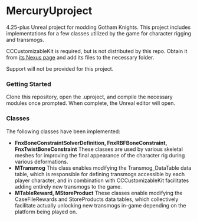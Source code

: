 # MercuryUproject

4.25-plus Unreal project for modding Gotham Knights. This project includes implementations for a few classes utilized by the game for character rigging and transmogs.

CCCustomizableKit is required, but is not distributed by this repo. Obtain it from [its Nexus page](https://www.nexusmods.com/gothamknights/mods/357?tab=files) and add its files to the necessary folder.

Support will not be provided for this project.

### Getting Started

Clone this repository, open the .uproject, and compile the necessary modules once prompted. When complete, the Unreal editor will open.

### Classes

The following classes have been implemented:
 - **FnxBoneConstraintSolverDefinition, FnxRBFBoneConstraint, FnxTwistBoneConstraint**
 These classes are used by various skeletal meshes for improving the final appearance of the character rig during various deformations.
 - **MTransmog**
 This class enables modifying the Transmog_DataTable data table, which is responsible for defining transmogs accessible by each player character, and in combination with CCCustomizableKit facilitates adding entirely new transmogs to the game.
 - **MTableReward, MStoreProduct**
 These classes enable modifying the CaseFileRewards and StoreProducts data tables, which collectively facilitate actually unlocking new transmogs in-game depending on the platform being played on.

